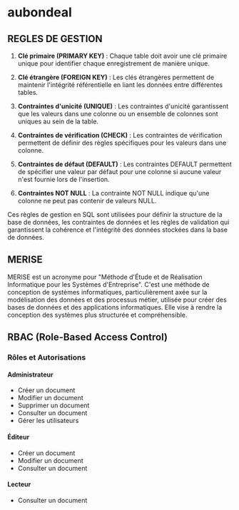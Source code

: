 # aubondeal

## REGLES DE GESTION

1. **Clé primaire (PRIMARY KEY)** : Chaque table doit avoir une clé primaire unique pour identifier chaque enregistrement de manière unique.

2. **Clé étrangère (FOREIGN KEY)** : Les clés étrangères permettent de maintenir l'intégrité référentielle en liant les données entre différentes tables.

3. **Contraintes d'unicité (UNIQUE)** : Les contraintes d'unicité garantissent que les valeurs dans une colonne ou un ensemble de colonnes sont uniques au sein de la table.

4. **Contraintes de vérification (CHECK)** : Les contraintes de vérification permettent de définir des règles spécifiques pour les valeurs dans une colonne.

5. **Contraintes de défaut (DEFAULT)** : Les contraintes DEFAULT permettent de spécifier une valeur par défaut pour une colonne si aucune valeur n'est fournie lors de l'insertion.

6. **Contraintes NOT NULL** : La contrainte NOT NULL indique qu'une colonne ne peut pas contenir de valeurs NULL.

Ces règles de gestion en SQL sont utilisées pour définir la structure de la base de données, les contraintes de données et les règles de validation qui garantissent la cohérence et l'intégrité des données stockées dans la base de données.

## MERISE

MERISE est un acronyme pour "Méthode d'Étude et de Réalisation Informatique pour les Systèmes d'Entreprise". C'est une méthode de conception de systèmes informatiques, particulièrement axée sur la modélisation des données et des processus métier, utilisée pour créer des bases de données et des applications informatiques. Elle vise à rendre la conception des systèmes plus structurée et compréhensible.

## RBAC (Role-Based Access Control)

### Rôles et Autorisations

#### Administrateur
- Créer un document
- Modifier un document
- Supprimer un document
- Consulter un document
- Gérer les utilisateurs

#### Éditeur
- Créer un document
- Modifier un document
- Consulter un document

#### Lecteur
- Consulter un document

